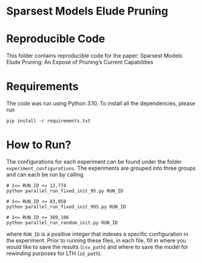# Sparsest Models Elude Pruning

# Reproducible Code
This folder contains reproducible code for the paper: Sparsest Models Elude Pruning: An Exposé of Pruning’s Current Capabilities

# Requirements
The code was run using Python 3.10. To install all the dependencies, please run

```
pip install -r requirements.txt
```

# How to Run?
The configurations for each experiment can be found under the folder `experiment_configurations`. The experiments are grouped into three groups and can each be run by calling
```
# 1<= RUN_ID <= 12,774
python parallel_run_fixed_init_95.py RUN_ID 
```
```
# 1<= RUN_ID <= 83,958
python parallel_run_fixed_init_995.py RUN_ID
```
```
# 1<= RUN_ID <= 389,106
python parallel_run_random_init.py RUN_ID 
``` 
where `RUN_ID` is a positive integer that indexes a specific configuration in the experiment. Prior to running these files, in each file, fill in where you would like to save the results (`csv_path`) and where to save the model for rewinding purposes for LTH (`id_path`).
